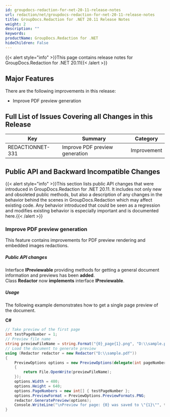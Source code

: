 ```yaml
---
id: groupdocs-redaction-for-net-20-11-release-notes
url: redaction/net/groupdocs-redaction-for-net-20-11-release-notes
title: GroupDocs.Redaction for .NET 20.11 Release Notes
weight: 2
description: ""
keywords: 
productName: GroupDocs.Redaction for .NET
hideChildren: False
---
```

{{< alert style="info" >}}This page contains release notes for GroupDocs.Redaction for .NET 20.11{{< /alert >}}

## Major Features

There are the following improvements in this release:

*   Improve PDF preview generation  
    
## Full List of Issues Covering all Changes in this Release

| Key | Summary | Category |
| --- | --- | --- |
| REDACTIONNET-331 | Improve PDF preview generation | Improvement |

## Public API and Backward Incompatible Changes

{{< alert style="info" >}}This section lists public API changes that were introduced in GroupDocs.Redaction for .NET 20.11. It includes not only new and obsoleted public methods, but also a description of any changes in the behavior behind the scenes in GroupDocs.Redaction which may affect existing code. Any behavior introduced that could be seen as a regression and modifies existing behavior is especially important and is documented here.{{< /alert >}}

### Improve PDF preview generation

This feature contains improvements for PDF preview rendering and embedded images redactions.

##### Public API changes
                                                                                            
Interface **IPreviewable** providing methods for getting a general document information and previews has been **added**.  
Class **Redactor** now **implements** interface **IPreviewable**.  


##### Usage

The following example demonstrates how to get a single page preview of the document.
 
**C#**

```csharp
// Take preview of the first page
int testPageNumber = 1;
// Preview file name
string previewFileName = string.Format("{0}_page{1}.png", "D:\\sample.pdf", testPageNumber);
// Load the document to generate preview
using (Redactor redactor = new Redactor("D:\\sample.pdf"))
{
    PreviewOptions options = new PreviewOptions(delegate(int pageNumber) 
    { 
        return File.OpenWrite(previewFileName); 
    });
    options.Width = 480;
    options.Height = 640;
    options.PageNumbers = new int[] { testPageNumber };
    options.PreviewFormat = PreviewOptions.PreviewFormats.PNG;
    redactor.GeneratePreview(options);
    Console.WriteLine("\nPreview for page: {0} was saved to \"{1}\"", testPageNumber, previewFileName);
}
```


